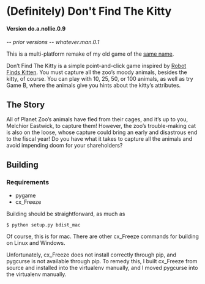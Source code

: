 (Definitely) Don't Find The Kitty
================

#### Version do.a.nollie.0.9

*-- prior versions --*
*whatever.man.0.1*

This is a multi-platform remake of my old game of the [same name](http://royal-paw.com/games/dont-find-the-kitty/).

Don’t Find The Kitty is a simple point-and-click game inspired by [Robot Finds
Kitten](http://www.robotfindskitten.org/). You must capture all the zoo’s moody
animals, besides the kitty, of course. You can play with 10, 25, 50, or 100
animals, as well as try Game B, where the animals give you hints about the
kitty’s attributes.

The Story
----------------

All of Planet Zoo’s animals have fled from their cages, and it’s up to you,
Melchior Eastwick, to capture them! However, the zoo’s trouble-making cat is
also on the loose, whose capture could bring an early and disastrous end to the
fiscal year! Do you have what it takes to capture all the animals and avoid
impending doom for your shareholders?

Building
----------------

### Requirements

- pygame
- cx_Freeze

Building should be straightforward, as much as

`$ python setup.py bdist_mac`

Of course, this is for mac. There are other cx_Freeze commands for building on
Linux and Windows.

Unfortunately, cx_Freeze does not install correctly through pip, and pygcurse is
not available through pip. To remedy this, I built cx_Freeze from source and
installed into the virtualenv manually, and I moved pygcurse into the virtualenv
manually.
